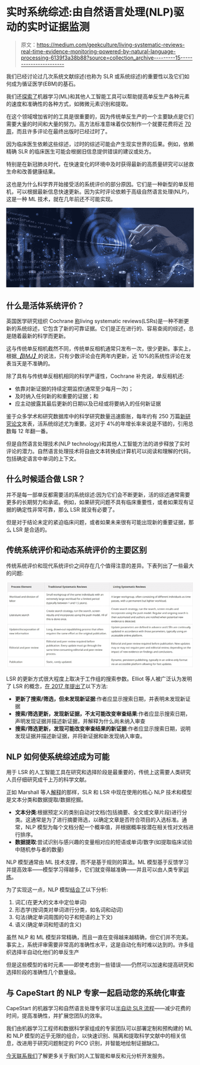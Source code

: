 # 实时系统综述:由自然语言处理(NLP)驱动的实时证据监测

> 原文：<https://medium.com/geekculture/living-systematic-reviews-real-time-evidence-monitoring-powered-by-natural-language-processing-6139f3a38b88?source=collection_archive---------15----------------------->

我们已经讨论过几次系统文献综述(也称为 SLR 或系统综述)的重要性以及它们如何成为循证医学(EBM)的基石。

我们还[探索了](https://www.capestart.com/resources/blog/using-nlp-to-improve-pico-element-identification-and-extraction/)机器学习(ML)和其他人工智能工具可以帮助提高单反生产各种元素的速度和准确性的各种方式，如微微元素识别和提取。

在这个领域增加省时的工具是很重要的，因为传统单反生产的一个主要缺点是它们需要大量的时间和大量的努力。高方法标准意味着仅仅制作一个就要花费将近 [70 周](https://www.medwave.cl/link.cgi/English/Reviews/MethodlogicalNotes/8093.act)，而且许多评论在最终出版时已经过时了。

因为临床医生依赖这些综述，过时的综述可能会产生现实世界的后果。例如，依赖精确 SLR 的临床医生可能会根据旧信息提供错误的建议或处方。

特别是在新冠肺炎时代，在快速变化的环境中及时获得最新的高质量研究可以拯救生命和改善健康结果。

这也是为什么科学界开始接受活的系统评价的部分原因。它们是一种新型的单反相机，可以根据最新信息快速更新。因为实时评论依赖于高级自然语言处理(NLP)，这是一种 ML 技术，就在几年前还不可能实现。

![](img/5e5edfad59f2931909a9c01e906ac18c.png)

## 什么是活体系统评价？

英国医学研究组织 Cochrane [称](https://community.cochrane.org/review-production/production-resources/living-systematic-reviews)living systematic reviews(LSRs)是一种不断更新的系统综述，它包含了新的可靠证据。它们是正在进行的、容易查阅的综述，总是随着最新的科学而更新。

这与传统单反相机截然不同，传统单反相机通常只发布一次，很少更新。事实上，根据[*【BMJ】*](https://bestpractice.bmj.com/info/toolkit/discuss-ebm/living-systematic-reviews-towards-real-time-evidence-for-health-care-decision-making/)的说法，只有少数评论会在两年内更新，近 10%的系统性评论在发表当天是不准确的。

除了具有与传统单反相机相同的科学严谨性，Cochrane 补充说，单反相机还:

*   依靠对新证据的持续定期监控(通常至少每月一次)；
*   及时纳入任何新的和重要的证据；和
*   应主动披露其最后更新的日期以及已经或将要纳入的任何新证据

鉴于众多学术和研究数据库中的科学研究数量迅速膨胀，每年约有 250 万篇[新研究论文](https://www.natureindex.com/news-blog/the-growth-of-papers-is-crowding-out-old-classics)发表，活系统综述尤为重要。这对于 4%的年增长率来说是不错的，引用总数每 12 年翻一番。

但是自然语言处理技术(NLP technology)和其他人工智能方法的进步释放了实时评论的潜力。自然语言处理技术将自由文本转换成计算机可以阅读和理解的代码，包括确定语言中单词的上下文。

## 什么时候适合做 LSR？

并不是每一部单反都需要活的系统综述:因为它们会不断更新，活的综述通常需要更多的长期努力和承诺。例如，如果研究问题不具有临床重要性，或者如果现有证据的确定性非常可靠，那么 LSR 就没有必要了。

但是对于结论未定的紧迫临床问题，或者如果未来很有可能出现新的重要证据，那么 LSR 是合适的。

## 传统系统评价和动态系统评价的主要区别

传统系统评价和现代系统评价之间存在几个值得注意的差异。下表列出了一些最大的问题:

![](img/8d284adba8cf00c7c2d24fb797aaae39.png)

LSR 的更新方式很大程度上取决于工作组的搜索参数。Elliot 等人被广泛认为发明了 LSR 的概念，[在 2017 年提出了](https://pubmed.ncbi.nlm.nih.gov/28912002/)以下方法:

*   **更新了搜索/筛选，但未发现新证据**:作者应显示搜索日期，并表明未发现新证据
*   **搜索/筛选更新，发现新证据，不太可能改变审查结果**:作者应显示搜索日期，声明发现证据并描述新证据，并解释为什么尚未纳入审查
*   **搜索/筛选更新，发现可能改变审查结果的新证据**:作者应显示搜索日期，说明发现证据并描述新证据，并将新证据和新发现纳入审查。

## NLP 如何使系统综述成为可能

用于 LSR 的人工智能工具在研究和选择阶段是最重要的，传统上这需要人类研究人员仔细研究成千上万的科学文献。

正如 Marshall 等人[解释](https://systematicreviewsjournal.biomedcentral.com/articles/10.1186/s13643-019-1074-9)的那样，SLR 和 LSR 中现在使用的核心 NLP 技术和模型是文本分类和数据提取/数据挖掘。

*   **文本分类**:根据预定义的类别自动对文档(包括摘要、全文或文章片段)进行分类。这通常是为了进行摘要筛选，以确定文章是否符合项目的入选标准。通常，NLP 模型为每个文档分配一个概率值，并根据概率按潜在相关性对文档进行排序。
*   **数据提取**:尝试识别与感兴趣的变量相对应的短语或单词/数字(如提取临床试验中随机参与者的数量)

NLP 模型通常由 ML 技术支撑，而不是基于规则的算法。ML 模型基于反馈学习并提高效率——模型学习得越多，它们就变得越准确——并且可以由人类专家[训练](https://www.medwave.cl/link.cgi/English/Reviews/MethodlogicalNotes/8093.act)。

为了实现这一点，NLP 模型[结合了](https://www.researchgate.net/publication/342045300_Artificial_intelligence_and_automation_of_systematic_reviews_in_women%27s_health)以下分析:

1.  词汇(在更大的文本中定位单词)
2.  形态学(按词类对单词进行分类，如名词和动词)
3.  句法(确定单词周围的句子和短语的上下文)
4.  语义(确定单词和短语的含义)

虽然 NLP 和 ML 模型非常精确，而且一直在变得越来越精确，但它们并不完美。事实上，系统评审需要非常高的准确性水平，这是自动化有时难以达到的。许多组织选择半自动化他们的单反生产

但是这些模型的省时元素——即使考虑到一些错误——仍然可以加速和提高研究和选择阶段的准确性几个数量级。

## 与 CapeStart 的 NLP 专家一起启动您的系统化审查

CapeStart 的机器学习和自然语言处理专家可以[半自动 SLR 流程](https://www.capestart.com/solutions/nlp-aided-systematic-literature-review/)——减少花费的时间，提高准确性，并扩展您团队的效率。

我们由机器学习工程师和数据科学家组成的专家团队可以部署定制和预构建的 ML 和 NLP 模型的近乎无限的组合，以快速识别、隔离和提取科学文献中的相关信息，改进用于研究问题制定的 PICO 识别，并智能地绘制证据缺口。

[今天联系我们](https://www.capestart.com/solutions/nlp-aided-systematic-literature-review/cut-through-the-noise-faster-with-capestarts-semi-automated-slr-processes/)了解更多关于我们的人工智能和单反和元分析开发服务。